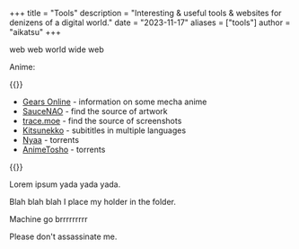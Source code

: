 +++
title = "Tools"
description = "Interesting & useful tools & websites for denizens of a digital world."
date = "2023-11-17"
aliases = ["tools"]
author = "aikatsu"
+++

web web world wide web



Anime:

{{<expand title="Title of expand" class="pure-expand">}}

* [Gears Online](http://www.gearsonline.net) - information on some mecha anime
* [SauceNAO](https://saucenao.com) - find the source of artwork
* [trace.moe](https://trace.moe) - find the source of screenshots
* [Kitsunekko](https://kitsunekko.net) - subititles in multiple languages
* [Nyaa](https://nyaa.si) - torrents
* [AnimeTosho](https://animetosho.org) - torrents

{{</expand>}}



Lorem ipsum yada yada yada.

Blah blah blah I place my holder in the folder.

Machine go brrrrrrrrr

Please don't assassinate me.


